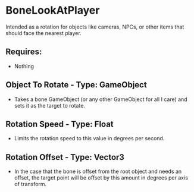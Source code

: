 # BoneLookAtPlayer
Intended as a rotation for objects like cameras, NPCs, or other items that should face the nearest player.

## Requires:
- Nothing

## Object To Rotate - Type: GameObject
- Takes a bone GameObject (or any other GameObject for all I care) and sets it as the target to rotate.
## Rotation Speed - Type: Float
- Limits the rotation speed to this value in degrees per second.
## Rotation Offset - Type: Vector3
- In the case that the bone is offset from the root object and needs an offset, the target point will be offset by this amount in degrees per axis of transform.